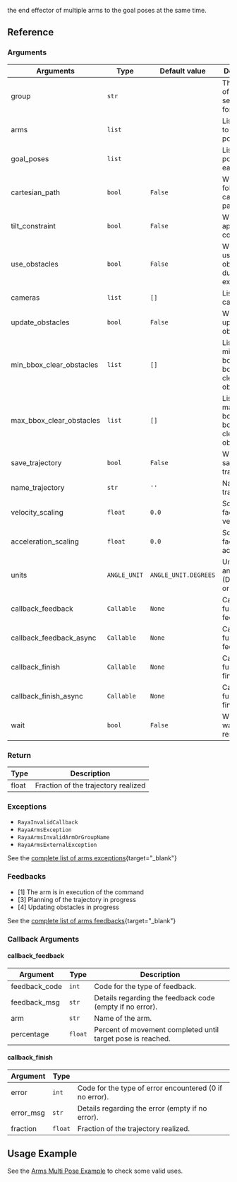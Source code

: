  the end effector of multiple arms to the goal poses at the same time.

## Reference

### Arguments

| Arguments | Type | Default value |Description |
| --- | --- | --- | --- |
| group                       |`str`        |  | The group of arms to set the pose for.|
| arms                        | `list`      |    | List of arms to set the pose for.                        |
| goal_poses                  | `list`|   | List of goal poses for each arm.                                  |
| cartesian_path              |`bool`| `False` | Whether to follow a cartesian path.                                 |
| tilt_constraint             | `bool`| `False`| Whether to apply a tilt constraint.                           |
| use_obstacles               | `bool`| `False`| Whether to use obstacles during execution.|
| cameras                     | `list` | `[]`| List of cameras.|
| update_obstacles            | `bool`| `False`| Whether to update obstacles.                                  |
| min_bbox_clear_obstacles    | `list`| `[]`| List of minimum bounding boxes for clearing obstacles.          |
| max_bbox_clear_obstacles    | `list`|`[]`| List of maximum bounding boxes for clearing obstacles.             |
| save_trajectory             | `bool`|`False`| Whether to save the trajectory.                                     |
| name_trajectory             | `str`| `''`| Name of the trajectory.                         |
| velocity_scaling            | `float`| `0.0`| Scaling factor for velocity.                                        |
| acceleration_scaling        |`float`|`0.0`| Scaling factor for acceleration.                                    |
| units | `ANGLE_UNIT`| `ANGLE_UNIT.DEGREES`| Units for angles (DEGREES or RADIANS) |
| callback_feedback           | `Callable` | `None` | Callable function for feedback .                          |
| callback_feedback_async      |`Callable` |`None`| Callable function for feedback.                            |
| callback_finish             |`Callable` |`None` | Callable function for finish.                            |
| callback_finish_async      | `Callable` | `None`| Callable function for finish.                            |
| wait                        | `bool`| `False`| Whether to wait for user response.     |

### Return

 | Type |Description |
 | --- | --- |
| float | Fraction of the trajectory realized|

### Exceptions

* `RayaInvalidCallback`
* `RayaArmsException`
* `RayaArmsInvalidArmOrGroupName`
* `RayaArmsExternalException`

See the [complete list of arms exceptions](/v2/docs/arms-exceptions){target="_blank"}

### Feedbacks

* [1] The arm is in execution of the command
* [3] Planning of the trajectory in progress
* [4] Updating obstacles in progress

 See the [complete list of arms feedbacks](/v2/docs/arms-feedbacks){target="_blank"}

### Callback Arguments

#### callback_feedback

| Argument | Type | Description|
| --- | --- | --- |
|feedback_code|`int`|Code for the type of feedback.|
|feedback_msg|`str`| Details regarding the feedback code (empty if no error).|
| arm | `str` | Name of the arm. |
| percentage | `float` | Percent of movement completed until target pose is reached. |

#### callback_finish

| Argument | Type | |
| --- | --- | --- |
| error | `int`| Code for the type of error encountered (0 if no error). |
| error_msg | `str`| Details regarding the error (empty if no error). |
|fraction| `float` | Fraction of the trajectory realized.|

## Usage Example

See the  [Arms Multi Pose Example](/v2/docs/arms-set-multi-arms-pose)  to check some valid uses.
